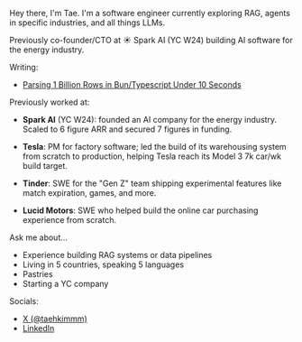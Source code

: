 Hey there, I'm Tae. I'm a software engineer currently exploring RAG, agents in specific industries, and all things LLMs.

Previously co-founder/CTO at ☀️ Spark AI (YC W24) building AI software for the energy industry.

Writing:

- [Parsing 1 Billion Rows in Bun/Typescript Under 10 Seconds](https://www.taekim.dev/writing/parsing-1b-rows-in-bun)

Previously worked at:

- **Spark AI** (YC W24): founded an AI company for the energy industry. Scaled to 6 figure ARR and secured 7 figures in funding.

- **Tesla**: PM for factory software; led the build of its warehousing system from scratch to production, helping Tesla reach its Model 3 7k car/wk build target.

- **Tinder**: SWE for the "Gen Z" team shipping experimental features like match expiration, games, and more.

- **Lucid Motors**: SWE who helped build the online car purchasing experience from scratch.

Ask me about...

- Experience building RAG systems or data pipelines
- Living in 5 countries, speaking 5 languages
- Pastries
- Starting a YC company

Socials:

- [X (@taehkimmm)](https://x.com/taehkimmm)
- [LinkedIn](https://www.linkedin.com/in/taehnkim/)

<!--
**tkim90/tkim90** is a ✨ _special_ ✨ repository because its `README.md` (this file) appears on your GitHub profile.

Here are some ideas to get you started:

- 🔭 I’m currently working on ...
- 🌱 I’m currently learning ...
- 👯 I’m looking to collaborate on ...
- 🤔 I’m looking for help with ...
- 💬 Ask me about ...
- 📫 How to reach me: ...
- 😄 Pronouns: ...
- ⚡ Fun fact: ...
-->
